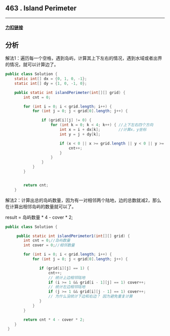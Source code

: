 ## 463 . Island Perimeter

------

#### [力扣链接](https://leetcode-cn.com/problems/island-perimeter/)

## 分析

解法1：遍历每一个空格，遇到岛屿，计算其上下左右的情况，遇到水域或者出界的情况，就可以计算边了。

```java
public class Solution {
    static int[] dx = {0, 1, 0, -1};
    static int[] dy = {1, 0, -1, 0};

    public static int islandPerimeter(int[][] grid) {
        int cnt = 0;

        for (int i = 0; i < grid.length; i++) {
            for (int j = 0; j < grid[0].length; j++) {

                if (grid[i][j] != 0) {
                    for (int k = 0; k < 4; k++) { //上下左右四个方向
                        int x = i + dx[k];        //计算x，y坐标
                        int y = j + dy[k];

                        if (x < 0 || x >= grid.length || y < 0 || y >= grid[0].length || grid[x][y] == 0) {              									//判断上下左右遇到水域或者出界
                            cnt++;
                        }
                    }
                }
            }
        }


        return cnt;
    }
```

解法2：计算出总的岛屿数量，因为有一对相邻两个陆地，边的总数就减2，那么在计算出相邻岛屿的数量就可以了。

result = 岛屿数量 * 4 - cover * 2;

```java
public class Solution {

     public static int islandPerimeter1(int[][] grid) {
        int cnt = 0;//岛屿数量
        int cover = 0;//相邻数量

        for (int i = 0; i < grid.length; i++) {
            for (int j = 0; j < grid[0].length; j++) {

               if (grid[i][j] == 1) {
                   cnt++;
                   // 统计上边相邻陆地
                   if (i >= 1 && grid[i - 1][j] == 1) cover++;
                   // 统计左边相邻陆地
                   if (j >= 1 && grid[i][j - 1] == 1) cover++;
                   // 为什么没统计下边和右边？ 因为避免重复计算
               }
            }
        }

        return cnt * 4 - cover * 2;
    }
 }
```